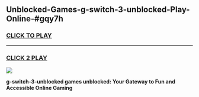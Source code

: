 
## Unblocked-Games-g-switch-3-unblocked-Play-Online-#gqy7h
<h3>
<a href="https://premium.freeplayer.one?title=g-switch-3-unblocked&ref=24F">CLICK TO PLAY</a></h3>
<hr>

<h3>
<a href="https://premium.freeplayer.one?title=g-switch-3-unblocked&ref=24F">CLICK 2 PLAY</a>
  
</h3>

<a href="https://premium.freeplayer.one?title=g-switch-3-unblocked&ref=24F/"><img src="https://clearcache.store/games.png"></a>


**g-switch-3-unblocked games unblocked: Your Gateway to Fun and Accessible Online Gaming**
